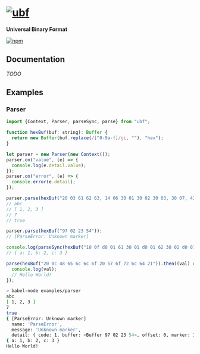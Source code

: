 # [![ubf][ubf-img]][ubf-url]
**Universal Binary Format**

[![npm][npm-img]][npm-url]

## Documentation
_TODO_

## Examples
### Parser

```js
import {Context, Parser, parseSync, parse} from "ubf";

function hexBuf(buf: string): Buffer {
  return new Buffer(buf.replace(/[^0-9a-f]/gi, ""), "hex");
}

let parser = new Parser(new Context());
parser.on("value", (e) => {
  console.log(e.detail.value);
});
parser.on("error", (e) => {
  console.error(e.detail);
});

parser.parse(hexBuf("20 03 61 62 63, 14 06 30 01 30 02 30 03, 30 07, 42"));
// abc
// [ 1, 2, 3 ]
// 7
// true

parser.parse(hexBuf("97 02 23 54"));
// [ParseError: Unknown marker]

console.log(parseSync(hexBuf("10 0f d0 01 61 30 01 d0 01 62 30 02 d0 01 63 30 03")));
// { a: 1, b: 2, c: 3 }

parse(hexBuf("20 0c 48 65 6c 6c 6f 20 57 6f 72 6c 64 21")).then((val) => {
  console.log(val);
  // Hello World!
});
```

```sh
> babel-node examples/parser
abc
[ 1, 2, 3 ]
7
true
{ [ParseError: Unknown marker]
  name: 'ParseError',
  message: 'Unknown marker',
  detail: { code: 1, buffer: <Buffer 97 02 23 54>, offset: 0, marker: 151 } }
{ a: 1, b: 2, c: 3 }
Hello World!
```

[ubf-img]: https://raw.githubusercontent.com/stefanr/node-ubf/gh-pages/images/ubf.png
[ubf-url]: https://npmjs.com/package/ubf
[npm-img]: https://img.shields.io/npm/v/ubf.svg
[npm-url]: https://npmjs.org/package/ubf

